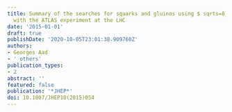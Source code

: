 ```yaml
---
title: Summary of the searches for squarks and gluinos using $ sqrts=8 $ TeV pp collisions
  with the ATLAS experiment at the LHC
date: '2015-01-01'
draft: true
publishDate: '2020-10-05T23:01:38.909760Z'
authors:
- Georges Aad
- ' others'
publication_types:
- 2
abstract: ''
featured: false
publication: '*JHEP*'
doi: 10.1007/JHEP10(2015)054
---
```


